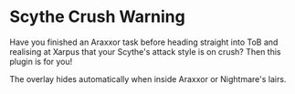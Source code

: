 # Scythe Crush Warning

Have you finished an Araxxor task before heading straight into ToB and realising at Xarpus that your Scythe's attack style is on crush? Then this plugin is for you!

The overlay hides automatically when inside Araxxor or Nightmare's lairs.